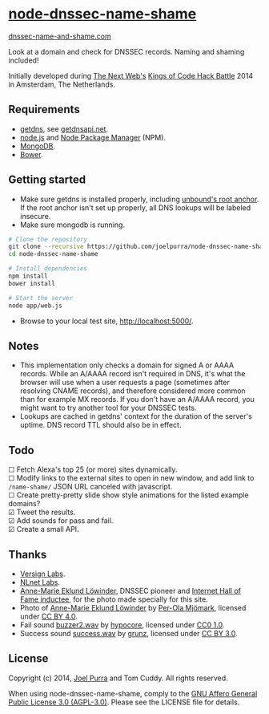 # [node-dnssec-name-shame](https://github.com/joelpurra/node-dnssec-name-shame)
[dnssec-name-and-shame.com](https://dnssec-name-and-shame.com/)

Look at a domain and check for DNSSEC records. Naming and shaming included!

Initially developed during [The Next Web's](http://thenextweb.com/) [Kings of Code Hack Battle](http://thenextweb.com/conference/europe/hack-battle/) 2014 in Amsterdam, The Netherlands.



## Requirements

- [getdns](https://github.com/getdnsapi/getdns), see [getdnsapi.net](http://getdnsapi.net/).
- [node.js](http://nodejs.org/) and [Node Package Manager](https://www.npmjs.org/) (NPM).
- [MongoDB](http://www.mongodb.org/).
- [Bower](http://bower.io/).



## Getting started

- Make sure getdns is installed properly, including [unbound's root anchor](http://www.unbound.net/documentation/howto_anchor.html). If the root anchor isn't set up properly, all DNS lookups will be labeled insecure.
- Make sure mongodb is running.

```bash
# Clone the repository
git clone --recursive https://github.com/joelpurra/node-dnssec-name-shame.git node-dnssec-name-shame
cd node-dnssec-name-shame

# Install dependencies
npm install
bower install

# Start the server
node app/web.js
```

- Browse to your local test site, [http://localhost:5000/](http://localhost:5000/).



## Notes

- This implementation only checks a domain for signed A or AAAA records. While an A/AAAA record isn't required in DNS, it's what the browser will use when a user requests a page (sometimes after resolving CNAME records), and therefore considered more common than for example MX records. If you don't have an A/AAAA record, you might want to try another tool for your DNSSEC tests.
- Lookups are cached in getdns' context for the duration of the server's uptime. DNS record TTL should also be in effect.



## Todo

&#9744; Fetch Alexa's top 25 (or more) sites dynamically.  
&#9744; Modify links to the external sites to open in new window, and add link to `/name-shame/` JSON URL canceled with javascript.  
&#9744; Create pretty-pretty slide show style animations for the listed example domains?  
&#9745; Tweet the results.  
&#9745; Add sounds for pass and fail.  
&#9745; Create a small API.  



## Thanks

- [Versign Labs](http://labs.verisigninc.com/).
- [NLnet Labs](http://nlnetlabs.nl/).
- [Anne-Marie Eklund Löwinder](https://twitter.com/amelsec), DNSSEC pioneer and [Internet Hall of Fame inductee](http://www.internethalloffame.org/inductees/anne-marie-eklund-l%C3%B6winder), for the photo made specially for this site.
- Photo of [Anne-Marie Eklund Löwinder](https://twitter.com/amelsec) by [Per-Ola Mjömark](http://www.mjomark.com/), licensed under [CC BY 4.0](https://creativecommons.org/licenses/by/4.0/).
- Fail sound [buzzer2.wav](https://www.freesound.org/people/hypocore/sounds/164089/) by [hypocore](https://www.freesound.org/people/hypocore/), licensed under [CC0 1.0](http://creativecommons.org/publicdomain/zero/1.0/).
- Success sound [success.wav](https://www.freesound.org/people/grunz/sounds/109662/) by [grunz](https://www.freesound.org/people/grunz/), licensed under [CC BY 3.0](http://creativecommons.org/licenses/by/3.0/).


## License

Copyright (c) 2014, [Joel Purra](http://joelpurra.com/) and Tom Cuddy. All rights reserved.

When using node-dnssec-name-shame, comply to the [GNU Affero General Public License 3.0 (AGPL-3.0)](https://en.wikipedia.org/wiki/Affero_General_Public_License). Please see the LICENSE file for details.

